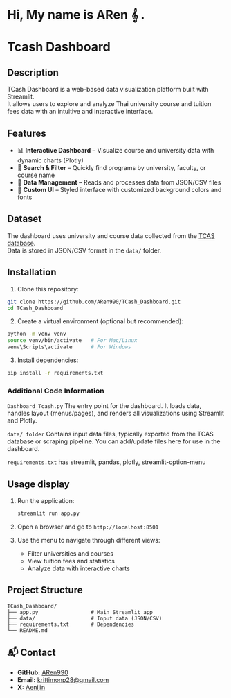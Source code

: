 # Hi, My name is ARen 𝄞 .
# Tcash Dashboard

## Description  
TCash Dashboard is a web-based data visualization platform built with Streamlit.  
It allows users to explore and analyze Thai university course and tuition fees data with an intuitive and interactive interface.  

## Features  
- 📊 **Interactive Dashboard** – Visualize course and university data with dynamic charts (Plotly)  
- 🔎 **Search & Filter** – Quickly find programs by university, faculty, or course name  
- 📂 **Data Management** – Reads and processes data from JSON/CSV files  
- 🎨 **Custom UI** – Styled interface with customized background colors and fonts 

## Dataset  
The dashboard uses university and course data collected from the [TCAS database](https://course.mytcas.com/).  
Data is stored in JSON/CSV format in the `data/` folder.  

## Installation
1. Clone this repository:

```bash
git clone https://github.com/ARen990/TCash_Dashboard.git
cd TCash_Dashboard
```

2. Create a virtual environment (optional but recommended):

```bash
python -m venv venv
source venv/bin/activate   # For Mac/Linux
venv\Scripts\activate      # For Windows
```

3. Install dependencies:

```bash
pip install -r requirements.txt
```


### Additional Code Information

`Dashboard_Tcash.py`
The entry point for the dashboard. It loads data, handles layout (menus/pages), and renders all visualizations using Streamlit and Plotly.

`data/ folder`
Contains input data files, typically exported from the TCAS database or scraping pipeline. You can add/update files here for use in the dashboard.

`requirements.txt`
has streamlit, pandas, plotly, streamlit-option-menu


## Usage display
1. Run the application:

   ```bash
   streamlit run app.py
   ```
2. Open a browser and go to `http://localhost:8501`
3. Use the menu to navigate through different views:

   * Filter universities and courses
   * View tuition fees and statistics
   * Analyze data with interactive charts

## Project Structure

```
TCash_Dashboard/
├── app.py                 # Main Streamlit app
├── data/                  # Input data (JSON/CSV)
├── requirements.txt       # Dependencies
└── README.md
```


## 📬 Contact
- **GitHub:** [ARen990](https://github.com/ARen990)
- **Email:** krittimonp28@gmail.com
- **X:** [Aenijin](https://x.com/Aenijin)

